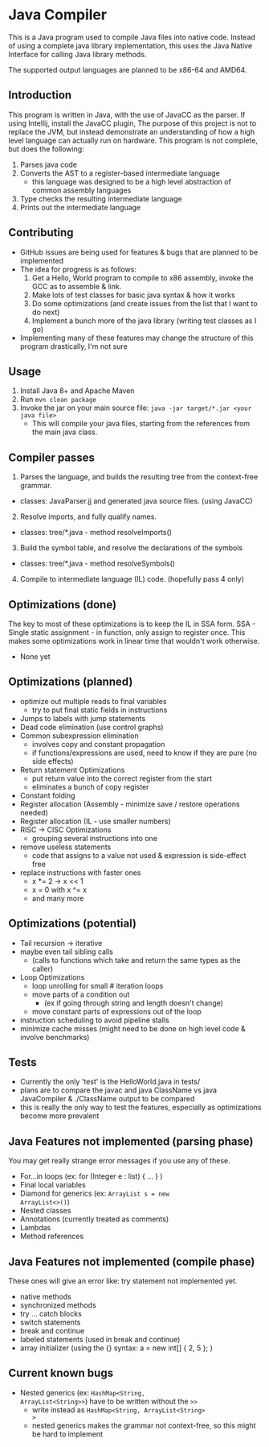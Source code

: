 # Java Compiler
This is a Java program used to compile Java files into native code.
Instead of using a complete java library implementation, this uses the Java Native Interface for calling
Java library methods.

The supported output languages are planned to be x86-64 and AMD64.

## Introduction
This program is written in Java, with the use of JavaCC as the parser.
If using Intellij, install the JavaCC plugin,
The purpose of this project is not to replace the JVM, but instead demonstrate an
understanding of how a high level language can actually run on hardware.
This program is not complete, but does the following:
  1. Parses java code
  2. Converts the AST to a register-based intermediate language
     - this language was designed to be a high level abstraction of common assembly languages
  3. Type checks the resulting intermediate language
  4. Prints out the intermediate language

## Contributing
 - GitHub issues are being used for features & bugs that are planned to be implemented
 - The idea for progress is as follows:
   1. Get a Hello, World program to compile to x86 assembly, invoke the GCC as to assemble & link.
   2. Make lots of test classes for basic java syntax & how it works
   3. Do some optimizations (and create issues from the list that I want to do next)
   4. Implement a bunch more of the java library (writing test classes as I go)
 - Implementing many of these features may change the structure of this program drastically, I'm not sure

## Usage
1. Install Java 8+ and Apache Maven
2. Run `mvn clean package`
3. Invoke the jar on your main source file: `java -jar target/*.jar <your java file>`
   - This will compile your java files, starting from the references from the main java class.

## Compiler passes
1. Parses the language, and builds the resulting tree from the context-free grammar.
  - classes: JavaParser.jj and generated java source files. (using JavaCC)
2. Resolve imports, and fully qualify names.
  - classes: tree/\*.java - method resolveImports()
3. Build the symbol table, and resolve the declarations of the symbols
  - classes: tree/\*.java - method resolveSymbols()
4. Compile to intermediate language (IL) code. (hopefully pass 4 only)

## Optimizations (done)
The key to most of these optimizations is to keep the IL in SSA form.
SSA - Single static assignment - in function, only assign to register once.
This makes some optimizations work in linear time that wouldn't work otherwise.
- None yet

## Optimizations (planned)
- optimize out multiple reads to final variables
  - try to put final static fields in instructions
- Jumps to labels with jump statements
- Dead code elimination (use control graphs)
- Common subexpression elimination
  - involves copy and constant propagation
  - if functions/expressions are used, need to know if they are pure (no side effects)
- Return statement Optimizations
  - put return value into the correct register from the start
  - eliminates a bunch of copy register
- Constant folding
- Register allocation (Assembly - minimize save / restore operations needed)
- Register allocation (IL - use smaller numbers)
- RISC -> CISC Optimizations
  - grouping several instructions into one
- remove useless statements
  - code that assigns to a value not used & expression is side-effect free
- replace instructions with faster ones
  - x \*= 2 -> x << 1
  - x = 0 with x ^= x
  - and many more

## Optimizations (potential)
- Tail recursion -> iterative
- maybe even tail sibling calls
  - (calls to functions which take and return the same types as the caller)
- Loop Optimizations
  - loop unrolling for small # iteration loops
  - move parts of a condition out
    - (ex if going through string and length doesn't change)
  - move constant parts of expressions out of the loop
- instruction scheduling to avoid pipeline stalls
- minimize cache misses (might need to be done on high level code & involve benchmarks)


## Tests
- Currently the only 'test' is the HelloWorld.java in tests/
- plans are to compare the javac and java ClassName vs java JavaCompiler & ./ClassName output to be compared
- this is really the only way to test the features, especially as optimizations become more prevalent


## Java Features not implemented (parsing phase)
You may get really strange error messages if you use any of these.
- For...in loops (ex: for (Integer e : list) { ... }  )
- Final local variables
- Diamond for generics  (ex: <code>ArrayList<String> s = new ArrayList<>()</code>)
- Nested classes
- Annotations (currently treated as comments)
- Lambdas
- Method references


## Java Features not implemented (compile phase)
These ones will give an error like: try statement not implemented yet.
- native methods
- synchronized methods
- try ... catch blocks
- switch statements
- break and continue
- labeled statements (used in break and continue)
- array initializer (using the {} syntax: a = new int[] { 2, 5 }; )

## Current known bugs
- Nested generics (ex: <code>HashMap&lt;String, ArrayList&lt;String&gt;&gt;</code>) have to be written without the <code>&gt;&gt;</code>
  - write instead as <code>HashMap&lt;String, ArrayList&lt;String&gt; &gt;</code>
  - nested generics makes the grammar not context-free, so this might be hard to implement

